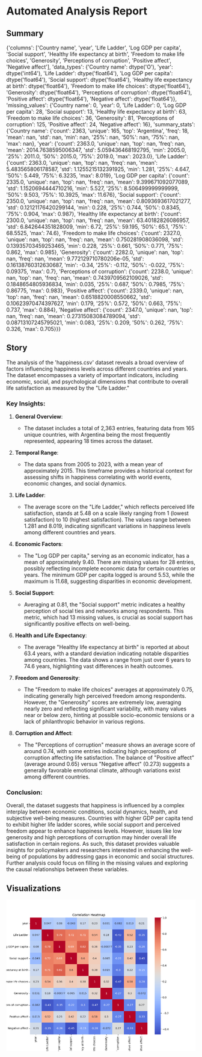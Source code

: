 # Automated Analysis Report

## Summary
{'columns': ['Country name', 'year', 'Life Ladder', 'Log GDP per capita', 'Social support', 'Healthy life expectancy at birth', 'Freedom to make life choices', 'Generosity', 'Perceptions of corruption', 'Positive affect', 'Negative affect'], 'data_types': {'Country name': dtype('O'), 'year': dtype('int64'), 'Life Ladder': dtype('float64'), 'Log GDP per capita': dtype('float64'), 'Social support': dtype('float64'), 'Healthy life expectancy at birth': dtype('float64'), 'Freedom to make life choices': dtype('float64'), 'Generosity': dtype('float64'), 'Perceptions of corruption': dtype('float64'), 'Positive affect': dtype('float64'), 'Negative affect': dtype('float64')}, 'missing_values': {'Country name': 0, 'year': 0, 'Life Ladder': 0, 'Log GDP per capita': 28, 'Social support': 13, 'Healthy life expectancy at birth': 63, 'Freedom to make life choices': 36, 'Generosity': 81, 'Perceptions of corruption': 125, 'Positive affect': 24, 'Negative affect': 16}, 'summary_stats': {'Country name': {'count': 2363, 'unique': 165, 'top': 'Argentina', 'freq': 18, 'mean': nan, 'std': nan, 'min': nan, '25%': nan, '50%': nan, '75%': nan, 'max': nan}, 'year': {'count': 2363.0, 'unique': nan, 'top': nan, 'freq': nan, 'mean': 2014.7638595006347, 'std': 5.059436468192795, 'min': 2005.0, '25%': 2011.0, '50%': 2015.0, '75%': 2019.0, 'max': 2023.0}, 'Life Ladder': {'count': 2363.0, 'unique': nan, 'top': nan, 'freq': nan, 'mean': 5.483565806178587, 'std': 1.1255215132391925, 'min': 1.281, '25%': 4.647, '50%': 5.449, '75%': 6.3235, 'max': 8.019}, 'Log GDP per capita': {'count': 2335.0, 'unique': nan, 'top': nan, 'freq': nan, 'mean': 9.399671092077089, 'std': 1.1520694444710216, 'min': 5.527, '25%': 8.506499999999999, '50%': 9.503, '75%': 10.3925, 'max': 11.676}, 'Social support': {'count': 2350.0, 'unique': nan, 'top': nan, 'freq': nan, 'mean': 0.8093693617021277, 'std': 0.12121176420299144, 'min': 0.228, '25%': 0.744, '50%': 0.8345, '75%': 0.904, 'max': 0.987}, 'Healthy life expectancy at birth': {'count': 2300.0, 'unique': nan, 'top': nan, 'freq': nan, 'mean': 63.40182826086957, 'std': 6.842644351828009, 'min': 6.72, '25%': 59.195, '50%': 65.1, '75%': 68.5525, 'max': 74.6}, 'Freedom to make life choices': {'count': 2327.0, 'unique': nan, 'top': nan, 'freq': nan, 'mean': 0.750281908036098, 'std': 0.13935703459253465, 'min': 0.228, '25%': 0.661, '50%': 0.771, '75%': 0.862, 'max': 0.985}, 'Generosity': {'count': 2282.0, 'unique': nan, 'top': nan, 'freq': nan, 'mean': 9.772129710780206e-05, 'std': 0.16138760312630687, 'min': -0.34, '25%': -0.112, '50%': -0.022, '75%': 0.09375, 'max': 0.7}, 'Perceptions of corruption': {'count': 2238.0, 'unique': nan, 'top': nan, 'freq': nan, 'mean': 0.7439709562109026, 'std': 0.1848654805936834, 'min': 0.035, '25%': 0.687, '50%': 0.7985, '75%': 0.86775, 'max': 0.983}, 'Positive affect': {'count': 2339.0, 'unique': nan, 'top': nan, 'freq': nan, 'mean': 0.6518820008550662, 'std': 0.10623970474397627, 'min': 0.179, '25%': 0.572, '50%': 0.663, '75%': 0.737, 'max': 0.884}, 'Negative affect': {'count': 2347.0, 'unique': nan, 'top': nan, 'freq': nan, 'mean': 0.27315083084789094, 'std': 0.08713107245795021, 'min': 0.083, '25%': 0.209, '50%': 0.262, '75%': 0.326, 'max': 0.705}}}

## Story
The analysis of the 'happiness.csv' dataset reveals a broad overview of factors influencing happiness levels across different countries and years. The dataset encompasses a variety of important indicators, including economic, social, and psychological dimensions that contribute to overall life satisfaction as measured by the "Life Ladder."

### Key Insights: 

1. **General Overview**: 
   - The dataset includes a total of 2,363 entries, featuring data from 165 unique countries, with Argentina being the most frequently represented, appearing 18 times across the dataset.

2. **Temporal Range**:
   - The data spans from 2005 to 2023, with a mean year of approximately 2015. This timeframe provides a historical context for assessing shifts in happiness correlating with world events, economic changes, and social dynamics.

3. **Life Ladder**:
   - The average score on the "Life Ladder," which reflects perceived life satisfaction, stands at 5.48 on a scale likely ranging from 1 (lowest satisfaction) to 10 (highest satisfaction). The values range between 1.281 and 8.019, indicating significant variations in happiness levels among different countries and years.

4. **Economic Factors**:
   - The "Log GDP per capita," serving as an economic indicator, has a mean of approximately 9.40. There are missing values for 28 entries, possibly reflecting incomplete economic data for certain countries or years. The minimum GDP per capita logged is around 5.53, while the maximum is 11.68, suggesting disparities in economic development.

5. **Social Support**:
   - Averaging at 0.81, the "Social support" metric indicates a healthy perception of social ties and networks among respondents. This metric, which had 13 missing values, is crucial as social support has significantly positive effects on well-being.

6. **Health and Life Expectancy**:
   - The average "Healthy life expectancy at birth" is reported at about 63.4 years, with a standard deviation indicating notable disparities among countries. The data shows a range from just over 6 years to 74.6 years, highlighting vast differences in health outcomes.

7. **Freedom and Generosity**:
   - The "Freedom to make life choices" averages at approximately 0.75, indicating generally high perceived freedom among respondents. However, the "Generosity" scores are extremely low, averaging nearly zero and reflecting significant variability, with many values near or below zero, hinting at possible socio-economic tensions or a lack of philanthropic behavior in various regions.

8. **Corruption and Affect**:
   - The "Perceptions of corruption" measure shows an average score of around 0.74, with some entries indicating high perceptions of corruption affecting life satisfaction. The balance of "Positive affect" (average around 0.65) versus "Negative affect" (0.273) suggests a generally favorable emotional climate, although variations exist among different countries.

### Conclusion:
Overall, the dataset suggests that happiness is influenced by a complex interplay between economic conditions, social dynamics, health, and subjective well-being measures. Countries with higher GDP per capita tend to exhibit higher life ladder scores, while social support and perceived freedom appear to enhance happiness levels. However, issues like low generosity and high perceptions of corruption may hinder overall life satisfaction in certain regions. As such, this dataset provides valuable insights for policymakers and researchers interested in enhancing the well-being of populations by addressing gaps in economic and social structures. Further analysis could focus on filling in the missing values and exploring the causal relationships between these variables.

## Visualizations
![Visualization](happiness/heatmap.png)
